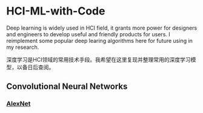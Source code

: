 # HCI-ML-with-Code
Deep learning is widely used in HCI field, it grants more power for designers and engineers to develop useful and friendly products for users. 
I reimplement some popular deep learing algorithms here for future using in my research.

深度学习是HCI领域的常用技术手段。我希望在这里复现并整理常用的深度学习模型，以备日后查阅。

## Convolutional Neural Networks
### [AlexNet](https://github.com/Xinrui-Fang/HCI-ML-with-Code/tree/master/Convolutional%20Neural%20Networks/AlexNet)

